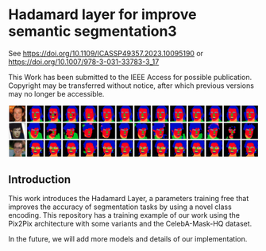 # Hadamard layer for improve semantic segmentation3

See https://doi.org/10.1109/ICASSP49357.2023.10095190 or https://doi.org/10.1007/978-3-031-33783-3_17

This Work has been submitted to the IEEE Access for possible publication. Copyright may be transferred without notice, after which previous versions may
no longer be accessible.

<img src='https://github.com/ajhoyos/Hadamard-Segmentation/blob/main/results_celeba.png'>


## Introduction 
This work introduces the Hadamard Layer, a parameters training free that 
improves the accuracy of segmentation tasks by using a novel class encoding. 
This repository has a training example of our work using the Pix2Pix architecture 
with some variants and the CelebA-Mask-HQ dataset. 

In the future, we will add more models and details of our implementation.